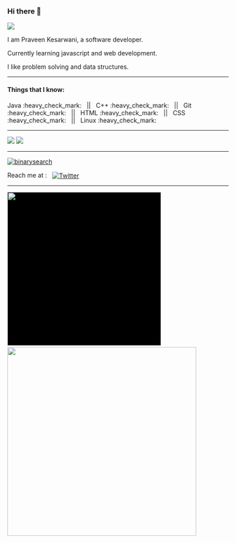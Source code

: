 ### Hi there 👋
<img src="https://i.imgur.com/Ge5ikvL.gif">
<br>
<!-- <img src="https://media.giphy.com/media/lnfzT3k8g7wpG/giphy.gif" height=20px width=700px;> -->
<p>I am Praveen Kesarwani, a software developer.</p>
<p>Currently learning javascript and web development.</p>
<p>I like problem solving and data structures.</p>

---

<h4>Things that I know:</h4>
<p> 
Java :heavy_check_mark: &nbsp || &nbsp 
C++ :heavy_check_mark: &nbsp || &nbsp
Git :heavy_check_mark: &nbsp || &nbsp
HTML :heavy_check_mark: &nbsp || &nbsp
CSS :heavy_check_mark: &nbsp || &nbsp
Linux :heavy_check_mark:
</p>

---

<p><img src="https://komarev.com/ghpvc/?username=praveenkesarwani"> <img src="https://img.shields.io/github/followers/praveenkesarwani"> </P>

---

[![binarysearch](https://binarysearch.com/api/shields/Kesarwani)](https://binarysearch.com/@/Kesarwani)

<p>Reach me at :  &nbsp  <a href="https://twitter.com/praveenkesarwa6" rel="nofollow"><img align="center" src="https://camo.githubusercontent.com/7bb377436f06f85e9a9b4c88a360849bbdbaf99d/68747470733a2f2f696d672e736869656c64732e696f2f62616467652f547769747465722d2d5f2e7376673f7374796c653d736f6369616c266c6f676f3d74776974746572" alt="Twitter" data-canonical-src="https://img.shields.io/badge/Twitter--_.svg?style=social&amp;logo=twitter" style="max-width:100%;"></a>
</p>


---

<p>
<img style= 'background:black;' width="350px" src="https://github-readme-stats.vercel.app/api/top-langs/?username=praveenkesarwani&layout=compact&bg_color=151515&text_color=0ee8e1&title_color=ff00f7">  &nbsp &nbsp
<img width="430px" src="https://github-readme-stats.vercel.app/api?username=praveenkesarwani&&show_icons=true&title_color=ff00f7&icon_color=bb2acf&text_color=0ee8e1&bg_color=151515">
</p>



   
